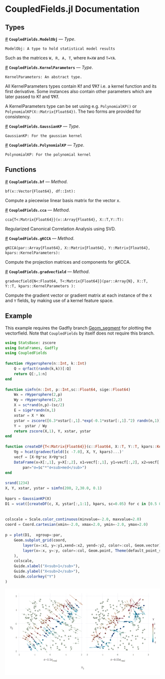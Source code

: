 
<a id='CoupledFields.jl-Documentation-1'></a>

# CoupledFields.jl Documentation


<a id='Types-1'></a>

## Types

<a id='CoupledFields.ModelObj' href='#CoupledFields.ModelObj'>#</a>
**`CoupledFields.ModelObj`** &mdash; *Type*.



```
ModelObj: A type to hold statistical model results
```

Such as the matrices `W, R, A, T`, where `R=XW` and `T=YA`.  

<a id='CoupledFields.KernelParameters' href='#CoupledFields.KernelParameters'>#</a>
**`CoupledFields.KernelParameters`** &mdash; *Type*.



```
KernelParameters: An abstract type.
```

All KernelParameters types contain Kf and ∇Kf i.e. a kernel function and its first derivative. Some instances also contain other parameters which are later passed to Kf and ∇Kf. 

A KernelParameters type can be set using e.g. `PolynomialKP()` or `PolynomialKP(X::Matrix{Float64})`. The two forms are provided for consistency. 

<a id='CoupledFields.GaussianKP' href='#CoupledFields.GaussianKP'>#</a>
**`CoupledFields.GaussianKP`** &mdash; *Type*.



```
GaussianKP: For the gaussian kernel
```

<a id='CoupledFields.PolynomialKP' href='#CoupledFields.PolynomialKP'>#</a>
**`CoupledFields.PolynomialKP`** &mdash; *Type*.



```
PolynomialKP: For the polynomial kernel
```


<a id='Functions-1'></a>

## Functions

<a id='CoupledFields.bf-Tuple{Array{Float64,1},Int64}' href='#CoupledFields.bf-Tuple{Array{Float64,1},Int64}'>#</a>
**`CoupledFields.bf`** &mdash; *Method*.



```
bf(x::Vector{Float64}, df::Int):
```

Compute a piecewise linear basis matrix for the vector x.

<a id='CoupledFields.cca-Tuple{Array{Float64,N},T<:Array{Float64,2},T<:Array{Float64,2}}' href='#CoupledFields.cca-Tuple{Array{Float64,N},T<:Array{Float64,2},T<:Array{Float64,2}}'>#</a>
**`CoupledFields.cca`** &mdash; *Method*.



```
cca{T<:Matrix{Float64}}(v::Array{Float64}, X::T,Y::T):
```

Regularized Canonical Correlation Analysis using SVD. 

<a id='CoupledFields.gKCCA-Tuple{Array{Float64,N},Array{Float64,2},Array{Float64,2},CoupledFields.KernelParameters}' href='#CoupledFields.gKCCA-Tuple{Array{Float64,N},Array{Float64,2},Array{Float64,2},CoupledFields.KernelParameters}'>#</a>
**`CoupledFields.gKCCA`** &mdash; *Method*.



```
gKCCA(par::Array{Float64}, X::Matrix{Float64}, Y::Matrix{Float64}, kpars::KernelParameters):
```

Compute the projection matrices and components for gKCCA.

<a id='CoupledFields.gradvecfield-Tuple{Array{N<:Float64,N},T<:Array{Float64,2},T<:Array{Float64,2},CoupledFields.KernelParameters}' href='#CoupledFields.gradvecfield-Tuple{Array{N<:Float64,N},T<:Array{Float64,2},T<:Array{Float64,2},CoupledFields.KernelParameters}'>#</a>
**`CoupledFields.gradvecfield`** &mdash; *Method*.



```
gradvecfield{N<:Float64, T<:Matrix{Float64}}(par::Array{N}, X::T, Y::T, kpars::KernelParameters ):
```

Compute the gradient vector or gradient matrix at each instance of the `X` and `Y` fields, by making use of a kernel feature space.


<a id='Example-1'></a>

## Example


This example requires the Gadfly branch [Geom_segment](https://github.com/Mattriks/Gadfly.jl/tree/Geom_segment) for plotting the vectorfield. Note that `CoupledFields` by itself does not require this branch. 


```julia
using StatsBase: zscore
using DataFrames, Gadfly
using CoupledFields

function rHypersphere(n::Int, k::Int)
    Q = qrfact(randn(k,k))[:Q]
    return Q[:,1:n]  
end

function simfn(n::Int, p::Int,sc::Float64, sige::Float64)
    Wx = rHypersphere(2,p)
    Wy = rHypersphere(2,2)
    X = sc*rand(n,p)-(sc/2)
    E = sige*randn(n,1)
    xstar = X * Wx
    ystar = zscore([6.3*xstar[:,1].*exp(-0.1*xstar[:,1].^2) randn(n,1)],1)
    Y =  ystar / Wy
    return zscore(X,1), Y, xstar, ystar
end

function createDF{T<:Matrix{Float64}}(c::Float64, X::T, Y::T, kpars::KernelParameters; sc=1.0)
    ∇g = hcat(gradvecfield([c -7.0], X, Y, kpars)...)'
    vecf = [X-∇g*sc X+∇g*sc] 
    DataFrame(x=X[:,1], y=X[:,2], x1=vecf[:,1], y1=vecf[:,2], x2=vecf[:,3],y2=vecf[:,4], col=Y[:,1],
        par="σ=$c"*"σ<sub>med</sub>")
end

srand(1234)
X, Y, xstar, ystar = simfn(200, 2,30.0, 0.1)

kpars = GaussianKP(X)
D1 = vcat([createDF(c, X, ystar[:,1:1], kpars, sc=0.05) for c in [0.5 0.05]  ]...)   ;


colscale = Scale.color_continuous(minvalue=-2.0, maxvalue=2.0)
coord = Coord.cartesian(xmin=-2.0, xmax=2.0, ymin=-2.0, ymax=2.0)

p = plot(D1,  xgroup=:par,
    Geom.subplot_grid(coord,
        layer(x=:x1, y=:y1,xend=:x2, yend=:y2, color=:col, Geom.vector),
        layer(x=:x, y=:y, color=:col, Geom.point, Theme(default_point_size=2pt)) 
    ),
    colscale,
    Guide.xlabel("X<sub>1</sub>"),
    Guide.ylabel("X<sub>2</sub>"),
    Guide.colorkey("Y")
)

```


![](Fig_vecfield.png)

